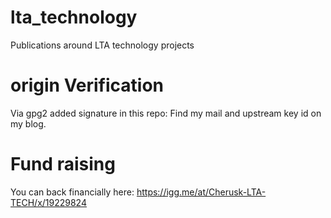 # lta_technology
Publications around LTA technology projects

# origin Verification 
Via gpg2 added signature in this repo:
Find my mail and upstream key id on my blog.

# Fund raising
You can back financially here:
https://igg.me/at/Cherusk-LTA-TECH/x/19229824
